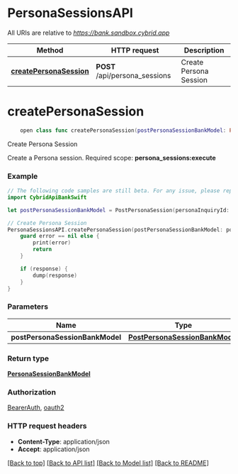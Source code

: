 # PersonaSessionsAPI

All URIs are relative to *https://bank.sandbox.cybrid.app*

Method | HTTP request | Description
------------- | ------------- | -------------
[**createPersonaSession**](PersonaSessionsAPI.md#createpersonasession) | **POST** /api/persona_sessions | Create Persona Session


# **createPersonaSession**
```swift
    open class func createPersonaSession(postPersonaSessionBankModel: PostPersonaSessionBankModel, completion: @escaping (_ data: PersonaSessionBankModel?, _ error: Error?) -> Void)
```

Create Persona Session

Create a Persona session.  Required scope: **persona_sessions:execute**

### Example
```swift
// The following code samples are still beta. For any issue, please report via http://github.com/OpenAPITools/openapi-generator/issues/new
import CybridApiBankSwift

let postPersonaSessionBankModel = PostPersonaSession(personaInquiryId: "personaInquiryId_example", identityVerificationGuid: "identityVerificationGuid_example") // PostPersonaSessionBankModel | 

// Create Persona Session
PersonaSessionsAPI.createPersonaSession(postPersonaSessionBankModel: postPersonaSessionBankModel) { (response, error) in
    guard error == nil else {
        print(error)
        return
    }

    if (response) {
        dump(response)
    }
}
```

### Parameters

Name | Type | Description  | Notes
------------- | ------------- | ------------- | -------------
 **postPersonaSessionBankModel** | [**PostPersonaSessionBankModel**](PostPersonaSessionBankModel.md) |  | 

### Return type

[**PersonaSessionBankModel**](PersonaSessionBankModel.md)

### Authorization

[BearerAuth](../README.md#BearerAuth), [oauth2](../README.md#oauth2)

### HTTP request headers

 - **Content-Type**: application/json
 - **Accept**: application/json

[[Back to top]](#) [[Back to API list]](../README.md#documentation-for-api-endpoints) [[Back to Model list]](../README.md#documentation-for-models) [[Back to README]](../README.md)

